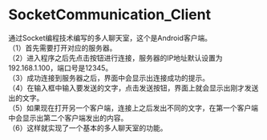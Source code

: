 # SocketCommunication_Client
通过Socket编程技术编写的多人聊天室，这个是Android客户端。<br>
（1）首先需要打开对应的服务器。<br>
（2）进入程序之后先点击按钮进行连接，服务器的IP地址默认设置为192.168.1.100，端口号是12345。<br>
（3）成功连接到服务器之后，界面中会显示出连接成功的提示。<br>
（4）在输入框中输入要发送的文字，点击发送按钮，界面上就会显示出刚才发送出的文字。<br>
（5）如果现在打开另一个客户端，连接上之后发出不同的文字，在第一个客户端中会显示出第二个客户端发出的内容。<br>
（6）这样就实现了一个基本的多人聊天室的功能。<br>
